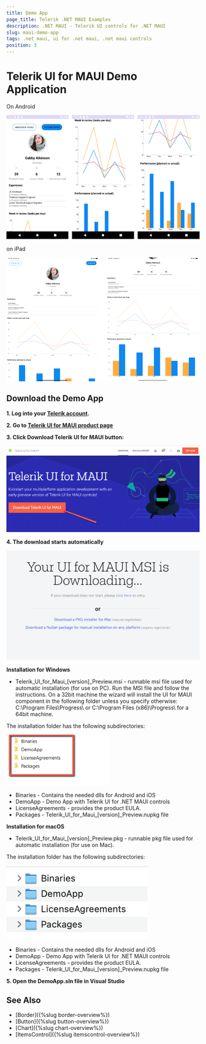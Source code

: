 ```yaml
---
title: Demo App
page_title: Telerik .NET MAUI Examples
description: .NET MAUI - Telerik UI controls for .NET MAUI
slug: maui-demo-app
tags: .net maui, ui for .net maui, .net maui controls
position: 3
---
```


#  Telerik UI for MAUI Demo Application

On Android

![Telerik UI for .NET MAUI Demo Application Folder](images/demo.png)

on iPad

![Telerik UI for .NET MAUI Demo Application Folder](images/demo-ipad.png)

## Download the Demo App

**1. Log into your [Telerik account](https://www.telerik.com/account/).**

**2. Go to [Telerik UI for MAUI product page](https://www.telerik.com/maui-ui)**

**3. Click Download Telerik UI for MAUI button:**

![Telerik UI for .NET MAUI](images/download_maui.png)

**4. The download starts automatically**

![Telerik UI for .NET MAUI](images/downloading-maui.png)

**Installation for Windows**

* Telerik_UI_for_Maui_[version]_Preview.msi - runnable msi file used for automatic installation (for use on PC). Run the MSI file and follow the instructions. On a 32bit machine the wizard will install the UI for MAUI component in the following folder unless you specify otherwise: C:\Program Files\Progress\ or C:\Program Files (x86)\Progress\ for a 64bit machine.

The installation folder has the following subdirectories:

![Telerik UI for MAUI Installation Folder](images/telerik-ui-for-maui-installation-folder.png)

* Binaries - Contains the needed dlls for Android and iOS 
* DemoApp - Demo App with Telerik UI for .NET MAUI controls
* LicenseAgreements - provides the product EULA.
* Packages - Telerik_UI_for_Maui_[version]_Preview.nupkg file

**Installation for macOS**

* Telerik_UI_for_Maui_[version]_Preview.pkg - runnable pkg file used for automatic installation (for use on Mac).

The installation folder has the following subdirectories:

![Telerik UI for MAUI Installation Folder](images/installation-macos.png)

* Binaries - Contains the needed dlls for Android and iOS 
* DemoApp - Demo App with Telerik UI for .NET MAUI controls
* LicenseAgreements - provides the product EULA.
* Packages - Telerik_UI_for_Maui_[version]_Preview.nupkg file

**5. Open the DemoApp.sln file in Visual Studio**

## See Also

* [Border]({%slug border-overview%})
* [Button]({%slug button-overview%})
* [Chart]({%slug chart-overview%})
* [ItemsControl]({%slug itemscontrol-overview%})
